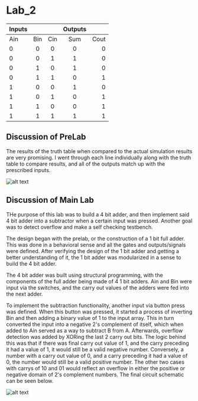 Lab_2
=====

| Inputs  |  | | Outputs| |
| ------------- |:-------------:| :-----:| :-----:| -----:|
| Ain          |Bin       |Cin       |Sum       |Cout       |
| 0          |0       |0       |0       |0       |
| 0          |0       |1       |1       |0       |
| 0          |1       |0       |1       |0       |
| 0          |1       |1       |0       |1       |
| 1          |0       |0       |1       |0       |
| 1          |0       |1       |0       |1       |
| 1          |1       |0       |0       |1       |
| 1          |1       |1       |1       |1       |


## Discussion of PreLab
The results of the truth table when compared to the actual simulation results are very promising. I went through each line individually along with the truth table to compare results, and all of the outputs match up with the prescribed inputs.

![alt  text](http://i61.tinypic.com/fvfm7q.png)


## Discussion of Main Lab

THe purpose of this lab was to build a 4 bit adder, and then implement said 4 bit adder into a subtractor when a certain input was pressed. Another goal was to detect overflow and make a self checking testbench.

The design began with the prelab, or the construction of a 1 bit full adder. This was done in a behavioral sense and all the gates and outputs/signals were defined. After verifying the design of the 1 bit adder and getting a better understanding of it, the 1 bit adder was modularized in a sense to build the 4 bit adder.

The 4 bit adder was built using structural programming, with the components of the full adder being made of 4 1 bit adders. Ain and Bin were input via the switches, and the carry out values of the adders were fed into the next adder.

To implement the subtraction functionality, another input via button press was defined. When this button was pressed, it started a process of inverting Bin and then adding a binary value of 1 to the input array. This in turn converted the input into a negative 2's complement of itself, which when added to Ain served as a way to subtract B from A. Afterwards, overflow detection was added by XORing the last 2 carry out bits. The logic behind this was that if there was final carry out value of 1, and the carry preceding it had a value of 1, it would still be a valid negative number. Conversely, a number with a carry out value of 0, and a carry preceding it had a value of 0, the number would still be a valid positive number. The other two cases with carrys of 10 and 01 would reflect an overflow in either the positive or negative domain of 2's complement numbers. The final circuit schematic can be seen below.

![alt text](http://i62.tinypic.com/20u90mf.png)
